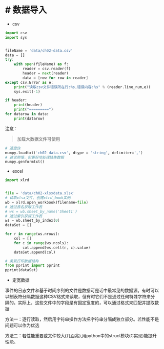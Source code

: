 # # 数据导入

- csv

```python
import csv
import sys


fileName = 'data/ch02-data.csv'
data = []
try:
    with open(fileName) as f:
        reader = csv.reader(f)
        header = next(reader)
        data = [row for row in reader]
except csv.Error as e:
    print("读取csv文件错误所在行:%s,错误内容:%s" % (reader.line_num,e))
    sys.exit(-1)

if header:
    print(header)
    print("=========")
for datarow in data:
    print(datarow)
```

注意：

> 加载大数据文件可使用

```python
# 速度快
numpy.loadtxt('ch02-data.csv', dtype = 'string', delimiter=',')
# 速读稍慢，但更好地处理缺失数据
numpy.genformtxt()
```

- excel

```python
import xlrd


file = 'data/ch02-xlsxdata.xlsx'
# 读取xlsx文件，创建xlrd_book实例
wb = xlrd.open_workbook(filename=file)
# 通过表名获取工作表
# ws = wb.sheet_by_name('Sheet1')
# 通过索引获得工作表
ws = wb.sheet_by_index(0)
dataSet = []

for r in range(ws.nrows):
    col = []
    for c in range(ws.ncols):
        col.append(ws.cell(r, c).value)
    dataSet.append(col)

# 美观打印数据结构
from pprint import pprint
pprint(dataSet)
```

- 定宽数据

事件的日志文件和基于时间序列的文件是数据可是话中最常见的数据源。有时可以以制表符分隔数据这种CSV格式来读取，但有时它们不是通过任何特殊字符来分隔的。实际上，这些文件中的字段是有固定宽度的，可以通过格式来匹配并提取数据

方法一：逐行读取，然后用字符串操作方法把字符串分隔成独立部分。若性能不是问题可以作为优选

方法二：若性能重要或文件较大(几百兆),用python中的struct模块(C实现)能提升性能。

```

```





